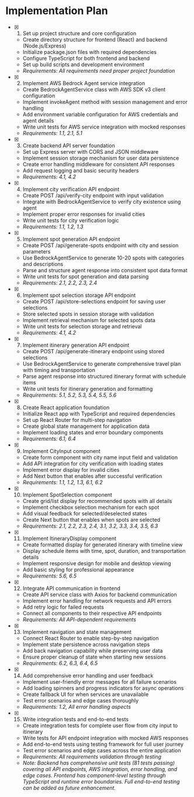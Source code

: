 # Implementation Plan

- [x] 1. Set up project structure and core configuration
  - Create directory structure for frontend (React) and backend (Node.js/Express)
  - Initialize package.json files with required dependencies
  - Configure TypeScript for both frontend and backend
  - Set up build scripts and development environment
  - _Requirements: All requirements need proper project foundation_

- [x] 2. Implement AWS Bedrock Agent service integration
  - Create BedrockAgentService class with AWS SDK v3 client configuration
  - Implement invokeAgent method with session management and error handling
  - Add environment variable configuration for AWS credentials and agent details
  - Write unit tests for AWS service integration with mocked responses
  - _Requirements: 1.1, 2.1, 5.1_

- [x] 3. Create backend API server foundation
  - Set up Express server with CORS and JSON middleware
  - Implement session storage mechanism for user data persistence
  - Create error handling middleware for consistent API responses
  - Add request logging and basic security headers
  - _Requirements: 4.1, 4.2_

- [x] 4. Implement city verification API endpoint
  - Create POST /api/verify-city endpoint with input validation
  - Integrate with BedrockAgentService to verify city existence using agent
  - Implement proper error responses for invalid cities
  - Write unit tests for city verification logic
  - _Requirements: 1.1, 1.2, 1.3_

- [x] 5. Implement spot generation API endpoint
  - Create POST /api/generate-spots endpoint with city and session parameters
  - Use BedrockAgentService to generate 10-20 spots with categories and descriptions
  - Parse and structure agent response into consistent spot data format
  - Write unit tests for spot generation and data parsing
  - _Requirements: 2.1, 2.2, 2.3, 2.4_

- [x] 6. Implement spot selection storage API endpoint
  - Create POST /api/store-selections endpoint for saving user selections
  - Store selected spots in session storage with validation
  - Implement retrieval mechanism for selected spots data
  - Write unit tests for selection storage and retrieval
  - _Requirements: 4.1, 4.2_

- [x] 7. Implement itinerary generation API endpoint
  - Create POST /api/generate-itinerary endpoint using stored selections
  - Use BedrockAgentService to generate comprehensive travel plan with timing and transportation
  - Parse agent response into structured itinerary format with schedule items
  - Write unit tests for itinerary generation and formatting
  - _Requirements: 5.1, 5.2, 5.3, 5.4, 5.5, 5.6_

- [x] 8. Create React application foundation
  - Initialize React app with TypeScript and required dependencies
  - Set up React Router for multi-step navigation
  - Create global state management for application data
  - Implement loading states and error boundary components
  - _Requirements: 6.1, 6.4_

- [x] 9. Implement CityInput component
  - Create form component with city name input field and validation
  - Add API integration for city verification with loading states
  - Implement error display for invalid cities
  - Add Next button that enables after successful verification
  - _Requirements: 1.1, 1.2, 1.3, 6.1, 6.2_

- [x] 10. Implement SpotSelection component
  - Create grid/list display for recommended spots with all details
  - Implement checkbox selection mechanism for each spot
  - Add visual feedback for selected/deselected states
  - Create Next button that enables when spots are selected
  - _Requirements: 2.1, 2.2, 2.3, 2.4, 3.1, 3.2, 3.3, 3.4, 3.5, 6.3_

- [x] 11. Implement ItineraryDisplay component
  - Create formatted display for generated itinerary with timeline view
  - Display schedule items with time, spot, duration, and transportation details
  - Implement responsive design for mobile and desktop viewing
  - Add basic styling for professional appearance
  - _Requirements: 5.6, 6.5_

- [x] 12. Integrate API communication in frontend
  - Create API service class with Axios for backend communication
  - Implement error handling for network requests and API errors
  - Add retry logic for failed requests
  - Connect all components to their respective API endpoints
  - _Requirements: All API-dependent requirements_

- [x] 13. Implement navigation and state management
  - Connect React Router to enable step-by-step navigation
  - Implement state persistence across navigation steps
  - Add back navigation capability while preserving user data
  - Ensure proper cleanup of state when starting new sessions
  - _Requirements: 6.2, 6.3, 6.4, 6.5_

- [x] 14. Add comprehensive error handling and user feedback
  - Implement user-friendly error messages for all failure scenarios
  - Add loading spinners and progress indicators for async operations
  - Create fallback UI for when services are unavailable
  - Test error scenarios and edge cases thoroughly
  - _Requirements: 1.2, All error handling aspects_

- [x] 15. Write integration tests and end-to-end tests
  - Create integration tests for complete user flow from city input to itinerary
  - Write tests for API endpoint integration with mocked AWS responses
  - Add end-to-end tests using testing framework for full user journey
  - Test error scenarios and edge cases across the entire application
  - _Requirements: All requirements validation through testing_
  - _Note: Backend has comprehensive unit tests (81 tests passing) covering all API endpoints, AWS integration, error handling, and edge cases. Frontend has component-level testing through TypeScript and runtime error boundaries. Full end-to-end testing can be added as future enhancement._